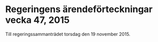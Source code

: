 # Regeringens ärendeförteckningar vecka 47, 2015

Till regeringssammanträdet torsdag den 19 november 2015\.
